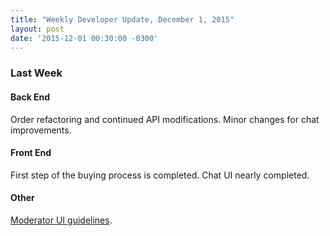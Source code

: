 ```yaml
---
title: "Weekly Developer Update, December 1, 2015" 
layout: post
date: '2015-12-01 00:30:00 -0300'
---
```

        
### Last Week

#### Back End

Order refactoring and continued API modifications. Minor changes for chat improvements.

#### Front End

First step of the buying process is completed. Chat UI nearly completed.

#### Other

[Moderator UI guidelines](https://docs.google.com/document/d/1q0upXpVXAgeIkvu_fDiyjVBbC18TBcpGwxoDVBnBJQE/edit?usp=sharing).